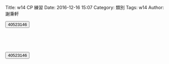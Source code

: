 Title:  w14 CP 練習
Date: 2016-12-16 15:07
Category: 類別
Tags: w14
Author: 謝秉軒

<!-- PELICAN_END_SUMMARY -->

<!-- 導入 Brython 標準程式庫 -->

<script type="text/javascript" 
    src="https://cdn.rawgit.com/brython-dev/brython/master/www/src/brython_dist.js">
</script>

<!-- 啟動 Brython -->

<script>
window.onload=function(){
brython(1);
}
</script>

<script type="text/python3">
from browser import document
from browser import alert
 
def get_input(ev):
    the_input= input("我上課不能玩手機")
    alert("我上課不能玩手機:"+str(the_input))
 
document['ch01'].bind('click',get_input)
</script>
<button id="ch01">40523146</button>

<pre class="brush:python">

<script type="text/python3">
from browser import document
from browser import alert
 
def get_input(ev):
    the_input= input("我上課不能玩手機")
    alert("我上課不能玩手機:"+str(the_input))
 
document['ch01'].bind('click',get_input)
</script>
<button id="ch01">40523146</button>
</pre>